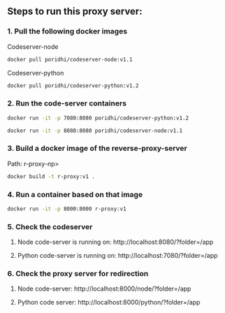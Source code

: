 ## Steps to run this proxy server:

### 1. Pull the following docker images 

Codeserver-node
```bash
docker pull poridhi/codeserver-node:v1.1
```
Codeserver-python
```bash
docker pull poridhi/codeserver-python:v1.2
```

### 2. Run the code-server containers
```bash
docker run -it -p 7080:8080 poridhi/codeserver-python:v1.2
```

```bash
docker run -it -p 8080:8080 poridhi/codeserver-node:v1.1
```


### 3. Build a docker image of the reverse-proxy-server

Path: r-proxy-np>

```bash
docker build -t r-proxy:v1 .
```
### 4. Run a container based on that image

```bash
docker run -it -p 8000:8000 r-proxy:v1
```

### 5. Check the codeserver

1. Node code-server is running on: http://localhost:8080/?folder=/app

2. Python code-server is running on: http://localhost:7080/?folder=/app

### 6. Check the proxy server for redirection

1. Node code-server: http://localhost:8000/node/?folder=/app 

2. Python code server: http://localhost:8000/python/?folder=/app 